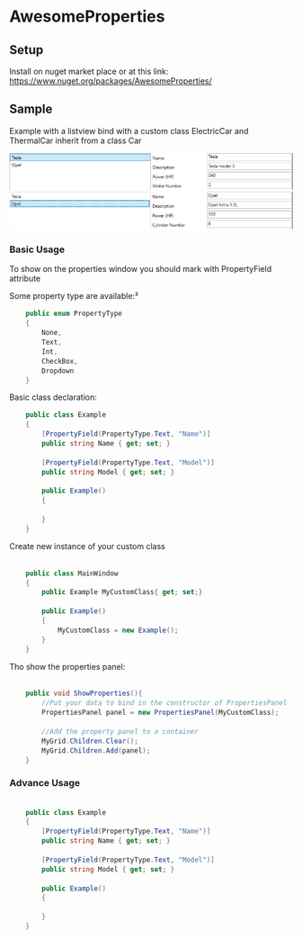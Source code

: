 # AwesomeProperties

## Setup

Install on nuget market place or at this link: https://www.nuget.org/packages/AwesomeProperties/

## Sample

Example with a listview bind with a custom class ElectricCar and ThermalCar inherit from a class Car

![alt text](https://raw.githubusercontent.com/Scyruss/AwesomeProperties/main/Tesla.png)
![alt text](https://raw.githubusercontent.com/Scyruss/AwesomeProperties/main/Opel.png)

### Basic Usage

To show on the properties window you should mark with PropertyField attribute

Some property type are available:²
```CS
    public enum PropertyType
    {
        None,
        Text,
        Int,
        CheckBox,
        Dropdown
    }
```

Basic class declaration:
```CS
    public class Example
    {
        [PropertyField(PropertyType.Text, "Name")]
        public string Name { get; set; }

        [PropertyField(PropertyType.Text, "Model")]
        public string Model { get; set; }

        public Example()
        {

        }
    }

```

Create new instance of your custom class
```CS

    public class MainWindow
    {
        public Example MyCustomClass{ get; set;}

        public Example()
        {
            MyCustomClass = new Example();
        }
    }
```

Tho show the properties panel:
```CS

    public void ShowProperties(){
        //Put your data to bind in the constructor of PropertiesPanel
        PropertiesPanel panel = new PropertiesPanel(MyCustomClass);
        
        //Add the property panel to a container
        MyGrid.Children.Clear();
        MyGrid.Children.Add(panel);
    }
```

### Advance Usage

```CS

    public class Example
    {
        [PropertyField(PropertyType.Text, "Name")]
        public string Name { get; set; }

        [PropertyField(PropertyType.Text, "Model")]
        public string Model { get; set; }

        public Example()
        {

        }
    }
```

